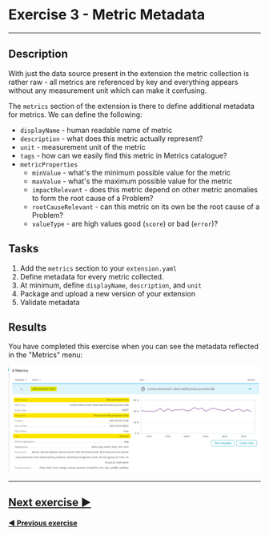 # Exercise 3 - Metric Metadata
---

## Description
With just the data source present in the extension the metric collection is rather raw - all metrics are referenced by key and everything appears without any measurement unit which can make it confusing.

The `metrics` section of the extension is there to define additional metadata for metrics. We can define the following:
* `displayName` - human readable name of metric
* `description` - what does this metric actually represent?
* `unit` - measurement unit of the metric
* `tags` - how can we easily find this metric in Metrics catalogue?
* `metricProperties`
  * `minValue` - what's the minimum possible value for the metric
  * `maxValue` - what's the maximum possible value for the metric
  * `impactRelevant` - does this metric depend on other metric anomalies to form the root cause of a Problem?
  * `rootCauseRelevant` - can this metric on its own be the root cause of a Problem?
  * `valueType` - are high values good (`score`) or bad (`error`)?

## Tasks

1. Add the `metrics` section to your `extension.yaml`
2. Define metadata for every metric collected.
3. At minimum, define `displayName`, `description`, and `unit`
4. Package and upload a new version of your extension
5. Validate metadata

## Results

You have completed this exercise when you can see the metadata reflected in the "Metrics" menu:

![result](img/results.png)

---
## [Next exercise ▶](../4_Generic-Topology/README.md)

#### [◀ Previous exercise](../2_WMI-DataSource/README.md)
